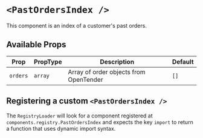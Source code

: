 # `<PastOrdersIndex />`

This component is an index of a customer's past orders.

## Available Props

| Prop     | PropType | Description                            | Default |
| -------- | -------- | -------------------------------------- | ------- |
| `orders` | `array`  | Array of order objects from OpenTender | `[]`    |

## Registering a custom `<PastOrdersIndex />`

The `RegistryLoader` will look for a component registered at `components.registry.PastOrdersIndex` and expects the key `import` to return a function that uses dynamic import syntax.
